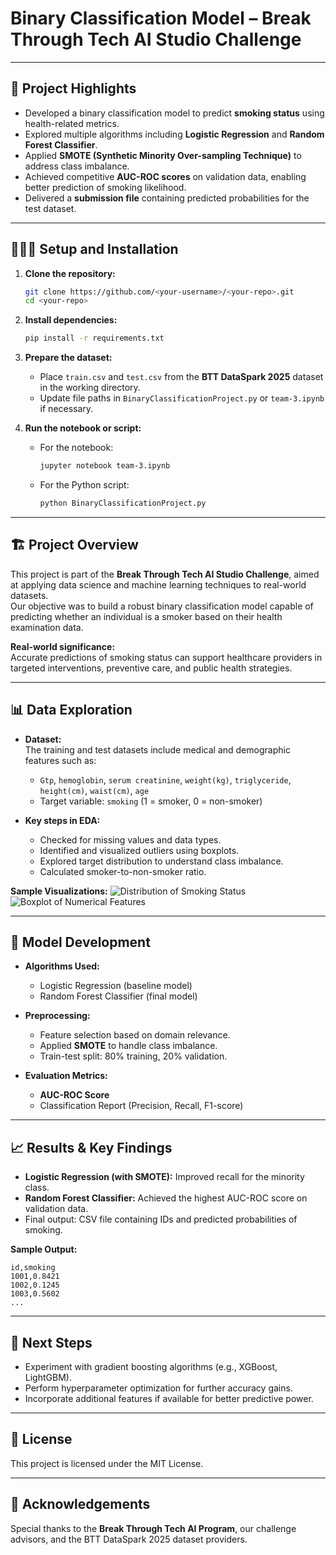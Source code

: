 # Binary Classification Model – Break Through Tech AI Studio Challenge

---

## 🎯 **Project Highlights**

- Developed a binary classification model to predict **smoking status** using health-related metrics.
- Explored multiple algorithms including **Logistic Regression** and **Random Forest Classifier**.
- Applied **SMOTE (Synthetic Minority Over-sampling Technique)** to address class imbalance.
- Achieved competitive **AUC-ROC scores** on validation data, enabling better prediction of smoking likelihood.
- Delivered a **submission file** containing predicted probabilities for the test dataset.

---

## 👩🏽‍💻 **Setup and Installation**

1. **Clone the repository:**
   ```bash
   git clone https://github.com/<your-username>/<your-repo>.git
   cd <your-repo>
   ```

2. **Install dependencies:**
   ```bash
   pip install -r requirements.txt
   ```

3. **Prepare the dataset:**
   - Place `train.csv` and `test.csv` from the **BTT DataSpark 2025** dataset in the working directory.
   - Update file paths in `BinaryClassificationProject.py` or `team-3.ipynb` if necessary.

4. **Run the notebook or script:**
   - For the notebook:
     ```bash
     jupyter notebook team-3.ipynb
     ```
   - For the Python script:
     ```bash
     python BinaryClassificationProject.py
     ```

---

## 🏗️ **Project Overview**

This project is part of the **Break Through Tech AI Studio Challenge**, aimed at applying data science and machine learning techniques to real-world datasets.  
Our objective was to build a robust binary classification model capable of predicting whether an individual is a smoker based on their health examination data.

**Real-world significance:**  
Accurate predictions of smoking status can support healthcare providers in targeted interventions, preventive care, and public health strategies.

---

## 📊 **Data Exploration**

- **Dataset:**  
  The training and test datasets include medical and demographic features such as:
  - `Gtp`, `hemoglobin`, `serum creatinine`, `weight(kg)`, `triglyceride`, `height(cm)`, `waist(cm)`, `age`  
  - Target variable: `smoking` (1 = smoker, 0 = non-smoker)

- **Key steps in EDA:**
  - Checked for missing values and data types.
  - Identified and visualized outliers using boxplots.
  - Explored target distribution to understand class imbalance.
  - Calculated smoker-to-non-smoker ratio.

**Sample Visualizations:**
![Distribution of Smoking Status](images/smoking_distribution.png)  
![Boxplot of Numerical Features](images/numerical_features_boxplot.png)

---

## 🧠 **Model Development**

- **Algorithms Used:**
  - Logistic Regression (baseline model)
  - Random Forest Classifier (final model)

- **Preprocessing:**
  - Feature selection based on domain relevance.
  - Applied **SMOTE** to handle class imbalance.
  - Train-test split: 80% training, 20% validation.

- **Evaluation Metrics:**
  - **AUC-ROC Score**
  - Classification Report (Precision, Recall, F1-score)

---

## 📈 **Results & Key Findings**

- **Logistic Regression (with SMOTE):** Improved recall for the minority class.
- **Random Forest Classifier:** Achieved the highest AUC-ROC score on validation data.
- Final output: CSV file containing IDs and predicted probabilities of smoking.

**Sample Output:**
```csv
id,smoking
1001,0.8421
1002,0.1245
1003,0.5602
...
```

---

## 🚀 **Next Steps**

- Experiment with gradient boosting algorithms (e.g., XGBoost, LightGBM).
- Perform hyperparameter optimization for further accuracy gains.
- Incorporate additional features if available for better predictive power.

---

## 📝 **License**

This project is licensed under the MIT License.

---

## 🙏 **Acknowledgements**

Special thanks to the **Break Through Tech AI Program**, our challenge advisors, and the BTT DataSpark 2025 dataset providers.

